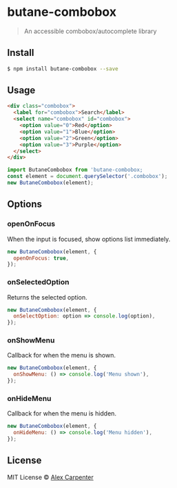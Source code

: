# butane-combobox

> An accessible combobox/autocomplete library

## Install

```bash
$ npm install butane-combobox --save
```

## Usage

```html
<div class="combobox">
  <label for="combobox">Search</label>
  <select name="combobox" id="combobox">
    <option value="0">Red</option>
    <option value="1">Blue</option>
    <option value="2">Green</option>
    <option value="3">Purple</option>
  </select>
</div>
```

```js
import ButaneCombobox from 'butane-combobox;
const element = document.querySelector('.combobox');
new ButaneCombobox(element);
```

## Options

### openOnFocus

When the input is focused, show options list immediately.

```js
new ButaneCombobox(element, {
  openOnFocus: true,
});
```

### onSelectedOption

Returns the selected option.

```js
new ButaneCombobox(element, {
  onSelectOption: option => console.log(option),
});
```

### onShowMenu

Callback for when the menu is shown.

```js
new ButaneCombobox(element, {
  onShowMenu: () => console.log('Menu shown'),
});
```

### onHideMenu

Callback for when the menu is hidden.

```js
new ButaneCombobox(element, {
  onHideMenu: () => console.log('Menu hidden'),
});
```

## License

MIT License © [Alex Carpenter](https://alexcarpenter.me)
